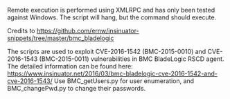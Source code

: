 Remote execution is performed using XMLRPC and has only been tested against Windows. The script will hang, but the command should execute.

Credits to https://github.com/ernw/insinuator-snippets/tree/master/bmc_bladelogic

The scripts are used to exploit CVE-2016-1542 (BMC-2015-0010) and CVE-2016-1543 (BMC-2015-0011) vulnerabilities in BMC BladeLogic RSCD agent. The detailed information can be found here: https://www.insinuator.net/2016/03/bmc-bladelogic-cve-2016-1542-and-cve-2016-1543/
Use BMC_getUsers.py for user enumeration, and BMC_changePwd.py to change their passwords.

